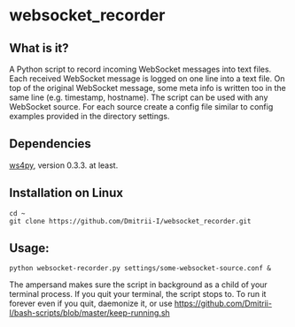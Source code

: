 # websocket\_recorder

## What is it?

A Python script to record incoming WebSocket messages into text files. Each received WebSocket message is logged on one line into a text file. On top of the original WebSocket message, some meta info is written too in the same line (e.g. timestamp, hostname). The script can be used with any WebSocket source. For each source create a config file similar to config examples provided in the directory settings.

## Dependencies
[ws4py](https://ws4py.readthedocs.org/en/latest/), version 0.3.3. at least. 

## Installation on Linux
```
cd ~
git clone https://github.com/Dmitrii-I/websocket_recorder.git
```
## Usage: 
```
python websocket-recorder.py settings/some-websocket-source.conf &
```
The ampersand makes sure the script in background as a child of your terminal process. If you quit your terminal, the script stops to. To run it forever even if you quit, daemonize it, or use https://github.com/Dmitrii-I/bash-scripts/blob/master/keep-running.sh

